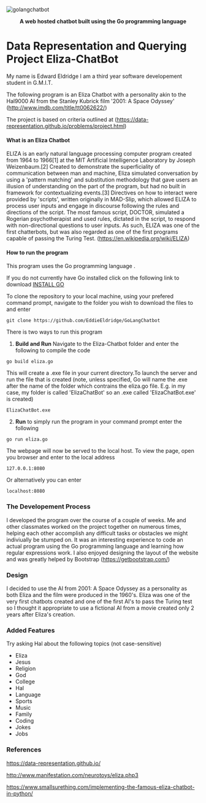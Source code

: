 ![golangchatbot](https://user-images.githubusercontent.com/22448079/38645770-2b4248b8-3ddd-11e8-9b5a-7baca873756e.png)


<p align="center">
  <b>A web hosted chatbot built using the Go programming language</b><br>
</p>

# Data Representation and Querying Project Eliza-ChatBot
My name is Edward Eldridge I am a third year software developement student in G.M.I.T.

The following program is an Eliza Chatbot with a personality akin to the Hal9000 AI from the Stanley Kubrick film '2001: A Space Odyssey' (http://www.imdb.com/title/tt0062622/)

The project is based on criteria outlined at (https://data-representation.github.io/problems/project.html)

#### What is an Eliza Chatbot
ELIZA is an early natural language processing computer program created from 1964 to 1966[1] at the MIT Artificial Intelligence Laboratory by Joseph Weizenbaum.[2] Created to demonstrate the superficiality of communication between man and machine, Eliza simulated conversation by using a 'pattern matching' and substitution methodology that gave users an illusion of understanding on the part of the program, but had no built in framework for contextualizing events.[3] Directives on how to interact were provided by 'scripts', written originally in MAD-Slip, which allowed ELIZA to process user inputs and engage in discourse following the rules and directions of the script. The most famous script, DOCTOR, simulated a Rogerian psychotherapist and used rules, dictated in the script, to respond with non-directional questions to user inputs. As such, ELIZA was one of the first chatterbots, but was also regarded as one of the first programs capable of passing the Turing Test. (https://en.wikipedia.org/wiki/ELIZA)

#### How to run the program
This program uses the Go programming language .

If you do not currently have Go installed click on the following link to download [INSTALL GO](https://golang.org/dl/)

To clone the repository to your local machine, using your prefered command prompt, navigate to the folder you wish to download the files to and enter
```
git clone https://github.com/EddieEldridge/GoLangChatbot
```
There is two ways to run this program
1. **Build and Run**
 Navigate to the Eliza-Chatbot folder and enter the following to compile the code 
```
go build eliza.go
```
This will create a .exe file in your current directory.To launch the server and run the file that is created (note, unless specified, Go will name the .exe after the name of the folder which contrains the eliza.go file. E.g. in my case, my folder is called 'ElizaChatBot' so an .exe called 'ElizaChatBot.exe' is created)
```
ElizaChatBot.exe
```
2. **Run** to simply run the program in your command prompt enter the following 
```
go run eliza.go
```  
The webpage will now be served to the local host. To view the page, open you browser and enter to the local address
```
127.0.0.1:8080
```
Or alternatively you can enter
```
localhost:8080
```
### The Developement Process
I developed the program over the course of a couple of weeks. Me and other classmates worked on the project together on numerous times, helping each other accomplish any difficult tasks or obstacles we might indiviually be stumped on. It was an interesting
experience to code an actual program using the Go programming language and learning how regular expressions work. I also enjoyed designing the layout of the website and was greatly helped by Bootstrap (https://getbootstrap.com/)

### Design
I decided to use the AI from 2001: A Space Odyssey as a personality as both Eliza and the film were produced in the 1960's. Eliza was one of the very first chatbots created and one of the first AI's to pass the Turing test so I thought it appropriate to use a fictional AI from a movie created only 2 years after Eliza's creation.

### Added Features
Try asking Hal about the following topics (not case-sensitive)
* Eliza
* Jesus
* Religion
* God
* College
* Hal 
* Language
* Sports
* Music
* Family
* Coding
* Jokes
* Jobs

### References
https://data-representation.github.io/

http://www.manifestation.com/neurotoys/eliza.php3

https://www.smallsurething.com/implementing-the-famous-eliza-chatbot-in-python/


